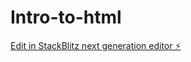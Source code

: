 # Intro-to-html

[Edit in StackBlitz next generation editor ⚡️](https://stackblitz.com/~/github.com/SvetlanaMelin/Intro-to-html)
